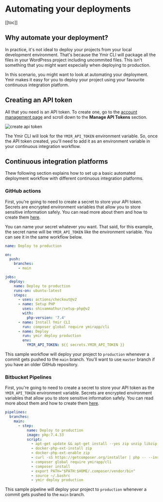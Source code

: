 # Automating your deployments

[[toc]]

## Why automate your deployment?

In practice, it's not ideal to deploy your projects from your local development environment. That's because the Ymir CLI will package all the files in your WordPress project including uncommited files. This isn't something that you might want especially when deploying to production.

In this scenario, you might want to look at automating your deployment. Ymir makes it easy for you to deploy your project using your favourite continuous integration platform.

## Creating an API token

All that you need is an API token. To create one, go to the [account management page][1] and scroll down to the **Manage API Tokens** section.

![create api token](../../images/create-api-token.png)

The Ymir CLI will look for the `YMIR_API_TOKEN` environment variable. So, once the API token created, you'll need to add it as an environment variable in your continuous integration workflow.

## Continuous integration platforms

Thew following section explains how to set up a basic automated deployment workflow with different continuous integration platforms.

### GitHub actions

First, you're going to need to create a secret to store your API token. Secrets are encrypted environment variables that allow you to store sensitive information safely. You can read more about them and how to create them [here][2].

You can name your secret whatever you want. That said, for this example, the secret name will be `YMIR_API_TOKEN` like the environment variable. You can see it in the same workflow below.

```yml
name: Deploy to production

on:
  push:
    branches:
      - main

jobs:
  deploy:
    name: Deploy to production
    runs-on: ubuntu-latest
    steps:
      - uses: actions/checkout@v2
      - name: Setup PHP
        uses: shivammathur/setup-php@v2
        with:
          php-version: '7.4'
      - name: Install Ymir CLI
        run: composer global require ymirapp/cli
      - name: Deploy
        run: ymir deploy production
        env:
          YMIR_API_TOKEN: ${{ secrets.YMIR_API_TOKEN }}
```

This sample workflow will deploy your project to `production` whenever a commit gets pushed to the `main` branch. You'll want to use `master` branch if you have an older GitHub repository.

### Bitbucket Pipelines

First, you're going to need to create a secret to store your API token as the `YMIR_API_TOKEN` environment variable. Secrets are encrypted environment variables that allow you to store sensitive information safely. You can read more about them and how to create them [here][3].

```yml
pipelines:
  branches:
    main:
      - step:
          name: Deploy to production
          image: php:7.4.33
          script:
            - apt-get update && apt-get install --yes zip unzip libzip-dev
            - docker-php-ext-install zip
            - docker-php-ext-enable zip
            - curl -sS https://getcomposer.org/installer | php -- --install-dir=/usr/local/bin --filename=composer
            - composer global require ymirapp/cli
            - composer install
            - export PATH="$PATH:$HOME/.composer/vendor/bin"
            - source ~/.bashrc
            - ymir deploy production
```

This sample pipeline will deploy your project to `production` whenever a commit gets pushed to the `main` branch.

[1]: https://ymirapp.com/account/manage
[2]: https://docs.github.com/en/free-pro-team@latest/actions/reference/encrypted-secrets
[3]: https://support.atlassian.com/bitbucket-cloud/docs/variables-and-secrets/
